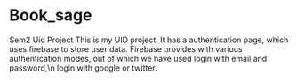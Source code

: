 # Book_sage
Sem2 Uid Project
This is my UID project.
It has a authentication page, which uses firebase to store user data.
Firebase provides with various authentication modes, out of which we have used login with email and password,\n login with google or twitter.
